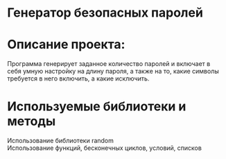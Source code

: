 # Генератор безопасных паролей

# Описание проекта:

Программа генерирует заданное количество паролей и включает в себя умную настройку на длину пароля, а также на то, какие символы требуется в него включить, а какие исключить.

# Используемые библиотеки и методы

Использование библиотеки random\
Использование функций, бесконечных циклов, условий, списков

